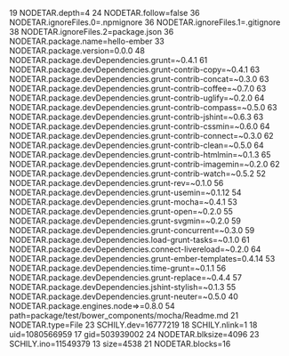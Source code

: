 19 NODETAR.depth=4
24 NODETAR.follow=false
36 NODETAR.ignoreFiles.0=.npmignore
36 NODETAR.ignoreFiles.1=.gitignore
38 NODETAR.ignoreFiles.2=package.json
36 NODETAR.package.name=hello-ember
33 NODETAR.package.version=0.0.0
48 NODETAR.package.devDependencies.grunt=~0.4.1
61 NODETAR.package.devDependencies.grunt-contrib-copy=~0.4.1
63 NODETAR.package.devDependencies.grunt-contrib-concat=~0.3.0
63 NODETAR.package.devDependencies.grunt-contrib-coffee=~0.7.0
63 NODETAR.package.devDependencies.grunt-contrib-uglify=~0.2.0
64 NODETAR.package.devDependencies.grunt-contrib-compass=~0.5.0
63 NODETAR.package.devDependencies.grunt-contrib-jshint=~0.6.3
63 NODETAR.package.devDependencies.grunt-contrib-cssmin=~0.6.0
64 NODETAR.package.devDependencies.grunt-contrib-connect=~0.3.0
62 NODETAR.package.devDependencies.grunt-contrib-clean=~0.5.0
64 NODETAR.package.devDependencies.grunt-contrib-htmlmin=~0.1.3
65 NODETAR.package.devDependencies.grunt-contrib-imagemin=~0.2.0
62 NODETAR.package.devDependencies.grunt-contrib-watch=~0.5.2
52 NODETAR.package.devDependencies.grunt-rev=~0.1.0
56 NODETAR.package.devDependencies.grunt-usemin=~0.1.12
54 NODETAR.package.devDependencies.grunt-mocha=~0.4.1
53 NODETAR.package.devDependencies.grunt-open=~0.2.0
55 NODETAR.package.devDependencies.grunt-svgmin=~0.2.0
59 NODETAR.package.devDependencies.grunt-concurrent=~0.3.0
59 NODETAR.package.devDependencies.load-grunt-tasks=~0.1.0
61 NODETAR.package.devDependencies.connect-livereload=~0.2.0
64 NODETAR.package.devDependencies.grunt-ember-templates=0.4.14
53 NODETAR.package.devDependencies.time-grunt=~0.1.1
56 NODETAR.package.devDependencies.grunt-replace=~0.4.4
57 NODETAR.package.devDependencies.jshint-stylish=~0.1.3
55 NODETAR.package.devDependencies.grunt-neuter=~0.5.0
40 NODETAR.package.engines.node=>=0.8.0
54 path=package/test/bower_components/mocha/Readme.md
21 NODETAR.type=File
23 SCHILY.dev=16777219
18 SCHILY.nlink=1
18 uid=1080566959
17 gid=503939002
24 NODETAR.blksize=4096
23 SCHILY.ino=11549379
13 size=4538
21 NODETAR.blocks=16
